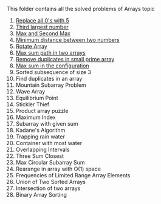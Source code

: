 This folder contains all the solved problems of Arrays topic

1) [Replace all 0's with 5](https://github.com/FazeelUsmani/Amazon-SDE-Test-Series/blob/master/01%20Arrays/01%20Replace0with5.cpp)
2) [Third largest number](https://github.com/FazeelUsmani/Amazon-SDE-Test-Series/blob/master/01%20Arrays/02%20ThirdLargestMethod.cpp)
3) [Max and Second Max](https://github.com/FazeelUsmani/Amazon-SDE-Test-Series/blob/master/01%20Arrays/03%20maxAndSecondMax.py)
4) [Minimum distance between two numbers](https://github.com/FazeelUsmani/Amazon-SDE-Test-Series/blob/master/01%20Arrays/04%20minDist2nos.cpp)
5) [Rotate Array](https://github.com/FazeelUsmani/Amazon-SDE-Test-Series/blob/master/01%20Arrays/05%20rotateArray.cpp)
6) [Max sum path in two arrays](https://github.com/FazeelUsmani/Amazon-SDE-Test-Series/blob/master/01%20Arrays/06%20maxPathSum.cpp)
7) [Remove duplicates in small prime array](https://github.com/FazeelUsmani/Amazon-SDE-Test-Series/blob/master/01%20Arrays/07%20removeDuplicatesinprimearr.cpp)
8) [Max sum in the configuration](https://github.com/FazeelUsmani/Amazon-SDE-Test-Series/blob/master/01%20Arrays/08%20maxSumConfig.cpp)
9) Sorted subsequence of size 3
10) Find duplicates in an array
11) Mountain Subarray Problem
12) Wave Array
13) Equilibrium Point
14) Stickler Thief
15) Product array puzzle
16) Maximum Index
17) Subarray with given sum
18) Kadane's Algorithm
19) Trapping rain water
20) Container with most water
21) Overlapping Intervals
22) Three Sum Closest
23) Max Circular Subarray Sum
24) Rearange in array with O(1) space
25) Frequencies of Limited Range Array Elements
26) Union of Two Sorted Arrays
27) Intersection of two arrays
28) Binary Array Sorting
